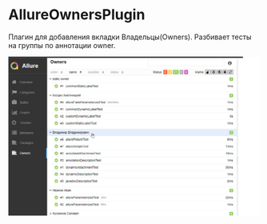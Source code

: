 # AllureOwnersPlugin

Плагин для добавления вкладки Владельцы(Owners).
Разбивает тесты на группы по аннотации owner.

![](ownersPlugin.png)
